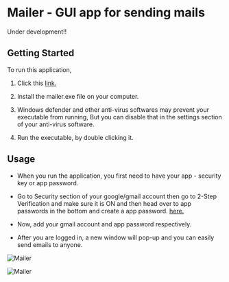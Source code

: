 # Mailer -  GUI app for sending mails 
 Under development!!


## Getting Started
  
  To run this application, 

  1. Click this [link.](https://github.com/yash6843/Mailer/blob/main/output/main.exe)

  2. Install the mailer.exe file on your computer.

  3. Windows defender and other anti-virus softwares may prevent your executable from running, But you can disable that in the settings section of your anti-virus software.

  4. Run the executable, by double clicking it.

## Usage

- When you run the application, you first need to have your app - security key or app password.

- Go to Security section of your google/gmail account then go to 2-Step Verification and make sure it is ON and then head over to app passwords in the bottom and create a app password. [here.](https://myaccount.google.com/apppasswords)

- Now, add your gmail account and app password respectively.

- After you are logged in, a new window will pop-up and you can easily send emails to anyone.

![Mailer](https://media.discordapp.net/attachments/1216395074967965737/1219716228222947448/image.png?ex=660c5042&is=65f9db42&hm=8ae8ca83274545f0ae87b841ca3a2e64223e2f65a9a2b57b3ae58395b8415df0&=&format=webp&quality=lossless&width=852&height=670)

![Mailer](https://media.discordapp.net/attachments/1216395074967965737/1219719599738716261/image.png?ex=660c5365&is=65f9de65&hm=76cb41f08315b9c88ca4a46068c81114620cb2660172c44af13aa8fd7c0218b2&=&format=webp&quality=lossless&width=551&height=437)